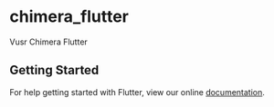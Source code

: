 # chimera_flutter

Vusr Chimera Flutter

## Getting Started

For help getting started with Flutter, view our online
[documentation](https://flutter.io/).
